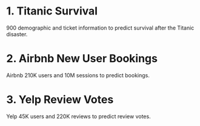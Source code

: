 # 1. Titanic Survival
900 demographic and ticket information to predict survival after the Titanic disaster.

# 2. Airbnb New User Bookings
Airbnb 210K users and 10M sessions to predict bookings. 

# 3. Yelp Review Votes
Yelp 45K users and 220K reviews to predict review votes.
